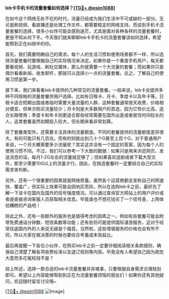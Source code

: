 **leb卡手机卡的流量套餐如何选择？[[TG💪+ @esim1088](https://t.me/s/esim1088)]**

在如今这个网络无处不在的时代，流量已经成为我们生活中不可或缺的一部分。无论是刷视频、看直播还是处理工作文件，都需要稳定的网络支持。而说到手机卡流量套餐的选择，很多小伙伴可能会感到迷茫，尤其是面对各种各样的流量套餐时，更是不知从何下手。今天我们就来聊聊leb卡手机卡的流量套餐该如何选择，希望能帮到正在纠结中的你。

首先，我们需要明确自己的需求。每个人的生活习惯和使用场景都不一样，所以选择流量套餐时要根据自己的实际情况来决定。如果你是一个重度手机用户，每天都要看视频、玩游戏、刷社交媒体，那么你就需要一个大流量的套餐；而如果你只是偶尔看看新闻、收发邮件，那就可以选择小一点的流量套餐。总之，了解自己的使用习惯是第一步。

接下来，我们来看看leb卡提供的几种常见的流量套餐。一般来说，leb卡会提供多种不同规格的流量套餐供用户选择。比如有日租卡、月卡、季度卡以及年卡等。日租卡适合短期出国或者临时需要大量流量的人群，这种套餐通常按天收费，价格相对便宜，但单次购买流量较少；月卡则是大多数用户的首选，因为它性价比高，适合长期使用；季度卡和年卡则更适合那些经常需要在国外出差或者居住时间较长的人，这类套餐虽然初期投入较大，但长期来看非常划算。

除了套餐类型外，还需要关注具体的流量额度。不同的套餐提供的流量额度差异很大，有的可能只有几百兆，而有的则能达到几十个G甚至上百个G。对于普通用户来说，一个月大概需要多少流量呢？其实这并没有一个固定的答案，因为每个人的使用习惯不同。不过，我们可以参考一下大致的数据：如果只是用来浏览网页、发送消息的话，每月1-2G左右的流量就足够了；但如果喜欢追剧或者下载大型文件，那至少需要10G以上的流量才行。因此，在挑选套餐时一定要结合自己的实际需求来判断。

另外，还有一个很重要的因素就是网络质量。虽然各个运营商都会宣称自己的网速快、覆盖广，但实际上效果可能会因地区而异。所以在选购leb卡之前，最好先了解一下该卡在国内及国外的信号强度情况。可以通过查询官方网站上的用户评价或者是直接咨询客服人员获取相关信息。毕竟谁也不想花钱买了一个信号差、上网体验糟糕的产品吧！

除此之外，还有一些额外的服务也是值得考虑的因素之一。例如有些套餐可能会附带免费通话分钟数、短信条数等功能；还有些则可能提供国际漫游服务，这对于经常往返国内外的人来说无疑是个福音。当然啦，这些增值服务的价格也会有所不同，所以大家在做决策的时候也要综合考量成本效益比。

最后再提醒一下各位小伙伴，在购买leb卡之前一定要仔细阅读相关条款细则，确保自己清楚了解各项收费标准以及退订规则等内容。毕竟没有人希望自己因为疏忽大意而多花冤枉钱不是？

综上所述，选择一款合适的leb卡流量套餐并非难事，只要根据自身需求合理规划即可。希望以上内容能够帮助到正在为流量套餐烦恼的朋友们！如果你还有其他疑问，欢迎随时留言讨论哦~

[[TG💪+ @esim1088](https://t.me/s/esim1088) ![Image](https://i.postimg.cc/4NQfJmqS/Snipaste-2025-05-13-00-14-12.png)]